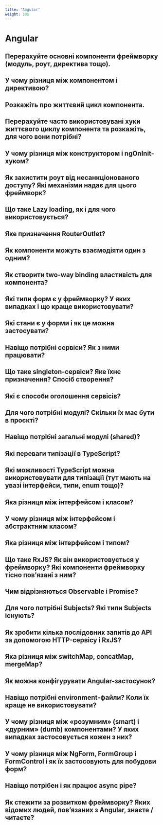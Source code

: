 ```yaml
---
title: "Angular"
weight: 106
---
```


# Angular

## Перерахуйте основні компоненти фреймворку (модуль, роут, директива тощо).

## У чому різниця між компонентом і директивою?

## Розкажіть про життєвий цикл компонента.

## Перерахуйте часто використовувані хуки життєвого циклу компонента та розкажіть, для чого вони потрібні?

## У чому різниця між конструктором і ngOnInit-хуком?

## Як захистити роут від несанкціонованого доступу? Які механізми надає для цього фреймворк?

## Що таке Lazy loading, як і для чого використовується?

## Яке призначення RouterOutlet?

## Як компоненти можуть взаємодіяти один з одним?

## Як створити two-way binding властивість для компонента?

## Які типи форм є у фреймворку? У яких випадках і що краще використовувати?

## Які стани є у форми і як це можна застосувати?

## Навіщо потрібні сервіси? Як з ними працювати?

## Що таке singleton-сервіси? Яке їхнє призначення? Спосіб створення?

## Які є способи оголошення сервісів?

## Для чого потрібні модулі? Скільки їх має бути в проєкті?

## Навіщо потрібні загальні модулі (shared)?

## Які переваги типізації в TypeScript?

## Які можливості TypeScript можна використовувати для типізації (тут мають на увазі інтерфейси, типи, enum тощо)?

## Яка різниця між інтерфейсом і класом?

## У чому різниця між інтерфейсом і абстрактним класом?

## Яка різниця між інтерфейсом і типом?

## Що таке RxJS? Як він використовується у фреймворку? Які компоненти фреймворку тісно пов’язані з ним?

## Чим відрізняються Observable і Promise?

## Для чого потрібні Subjects? Які типи Subjects існують?

## Як зробити кілька послідовних запитів до API за допомогою HTTP-сервісу і RxJS?

## Яка різниця між switchMap, concatMap, mergeMap?

## Як можна конфігурувати Angular-застосунок?

## Навіщо потрібні environment-файли? Коли їх краще не використовувати?

## У чому різниця між «розумним» (smart) і «дурним» (dumb) компонентами? У яких випадках застосовується кожен з них?

## У чому різниця між NgForm, FormGroup і FormControl і як їх застосовують для побудови форм?

## Навіщо потрібен і як працює async pipe?

## Як стежити за розвитком фреймворку? Яких відомих людей, пов’язаних з Angular, знаєте / читаєте?